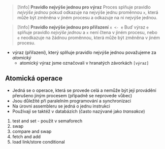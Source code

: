 >[!info]
>**Pravidlo nejvýše jednou pro výraz**
>Proces splňuje pravidlo *nejvýše jednou* pokud odkazuje na nejvýše jednu proměnnou `x`, která může být změněna v jiném procesu a odkazuje na ni nejvýše jednou.

>[!info]
>**Pravidlo nejvýše jednou pro přiřazení** `x <- e`
>Buď výraz `e` splňuje pravidlo *nejvýše jednou* a `x` není čtena v jiném procesu,
 nebo `e` neodkazuje na žádnou proměnnou, která může být změněna v jiném procesu.

- výraz (přiřazení), který splňuje pravidlo nejvýše jednou považujeme za *atomický*
	- atomický výraz jsme označovali v hranatých závorkách `[výraz]`
## Atomická operace
- Jedná se o operace, která se provede celá a nemůže být její provádění přerušeno jiným procesem (případně se neprovede vůbec)
- Jsou důležité při paralelním programování a synchronizaci
- Na úrovni assembleru se jedná o jednu instrukci
- Používají se taktéž v databázích (často nazývané jako *transakce*)
1) test and set - použit v semaforech
2) swap
3) compare and swap
4) fetch and add
5) load link/store conditional










